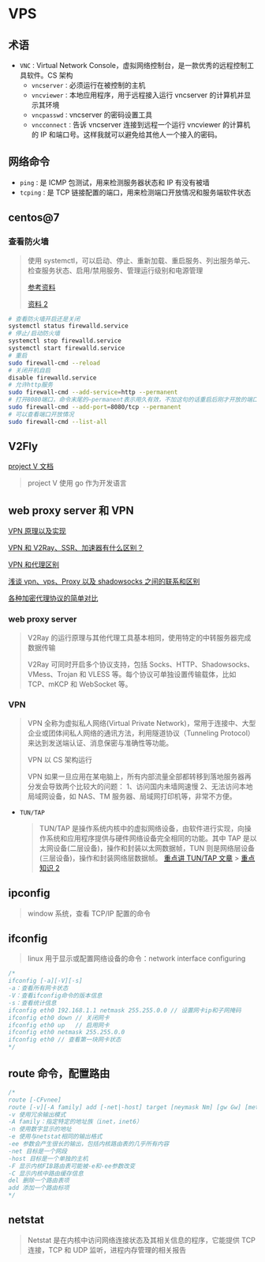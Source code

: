 # VPS

## 术语

- `VNC：`Virtual Network Console，虚拟网络控制台，是一款优秀的远程控制工具软件。CS 架构
  - `vncserver：`必须运行在被控制的主机
  - `vncviewer：`本地应用程序，用于远程接入运行 vncserver 的计算机并显示其环境
  - `vncpasswd：`vncserver 的密码设置工具
  - `vncconnect：`告诉 vncserver 连接到远程一个运行 vncviewer 的计算机的 IP 和端口号。这样我就可以避免给其他人一个接入的密码。

## 网络命令

- `ping：`是 ICMP 包测试，用来检测服务器状态和 IP 有没有被墙
- `tcping：`是 TCP 链接配置的端口，用来检测端口开放情况和服务端软件状态

## centos@7

### 查看防火墙

> 使用 systemctl，可以启动、停止、重新加载、重启服务、列出服务单元、检查服务状态、启用/禁用服务、管理运行级别和电源管理
>
> [参考资料](http://www.wjhsh.net/kelamoyujuzhen-p-10111596.html)
>
> [资料 2](https://www.cnblogs.com/ccl971123/p/15495698.html)

```bash
# 查看防火墙开启还是关闭
systemctl status firewalld.service
# 停止/启动防火墙
systemctl stop firewalld.service
systemctl start firewalld.service
# 重启
sudo firewall-cmd --reload
# 关闭开机自启
disable firewalld.service
# 允许http服务
sudo firewall-cmd --add-service=http --permanent
# 打开8080端口，命令末尾的–permanent表示用久有效，不加这句的话重启后刚才开放的端口就又失效了
sudo firewall-cmd --add-port=8080/tcp --permanent
# 可以查看端口开放情况
sudo firewall-cmd --list-all
```

## V2Fly

[project V 文档](https://www.v2fly.org/guide/install.html#%E5%B9%B3%E5%8F%B0%E6%94%AF%E6%8C%81)

> project V 使用 go 作为开发语言

## web proxy server 和 VPN

[VPN 原理以及实现](https://baijiahao.baidu.com/s?id=1728306251160631722&wfr=spider&for=pc)

[VPN 和 V2Ray、SSR、加速器有什么区别？](https://www.shutupandshowpages.com/index.php/2021/07/06/vpn%E5%92%8Cv2ray%E3%80%81ssr%E3%80%81%E5%8A%A0%E9%80%9F%E5%99%A8%E6%9C%89%E4%BB%80%E4%B9%88%E5%8C%BA%E5%88%AB%EF%BC%9F/)

[VPN 和代理区别](https://fanqiang.network/20780.html)

[浅谈 vpn、vps、Proxy 以及 shadowsocks 之间的联系和区别](https://medium.com/@thomas_summon/%E6%B5%85%E8%B0%88vpn-vps-proxy%E4%BB%A5%E5%8F%8Ashadowsocks%E4%B9%8B%E9%97%B4%E7%9A%84%E8%81%94%E7%B3%BB%E5%92%8C%E5%8C%BA%E5%88%AB-b0198f92db1b)

[各种加密代理协议的简单对比](https://blankwonder.medium.com/%E5%90%84%E7%A7%8D%E5%8A%A0%E5%AF%86%E4%BB%A3%E7%90%86%E5%8D%8F%E8%AE%AE%E7%9A%84%E7%AE%80%E5%8D%95%E5%AF%B9%E6%AF%94-1ed52bf7a803)

### web proxy server

> V2Ray 的运行原理与其他代理工具基本相同，使用特定的中转服务器完成数据传输
>
> V2Ray 可同时开启多个协议支持，包括 Socks、HTTP、Shadowsocks、VMess、Trojan 和 VLESS 等。每个协议可单独设置传输载体，比如 TCP、mKCP 和 WebSocket 等。

### VPN

> VPN 全称为虚拟私人网络(Virtual Private Network)，常用于连接中、大型企业或团体间私人网络的通讯方法，利用隧道协议（Tunneling Protocol）来达到发送端认证、消息保密与准确性等功能。
>
> VPN 以 CS 架构运行
>
> VPN 如果一旦应用在某电脑上，所有内部流量全部都转移到落地服务器再分发会导致两个比较大的问题：
> 1、访问国内未墙网速慢
> 2、无法访问本地局域网设备，如 NAS、TM 服务器、局域网打印机等，非常不方便。

- `TUN/TAP`
  > TUN/TAP 是操作系统内核中的虚拟网络设备，由软件进行实现，向操作系统和应用程序提供与硬件网络设备完全相同的功能。其中 TAP 是以太网设备(二层设备)，操作和封装以太网数据帧，TUN 则是网络层设备(三层设备)，操作和封装网络层数据帧。
  > [重点讲 TUN/TAP 文章](https://baijiahao.baidu.com/s?id=1728306251160631722&wfr=spider&for=pc) > [重点知识 2](https://segmentfault.com/a/1190000009249039)

## ipconfig

> window 系统，查看 TCP/IP 配置的命令

## ifconfig

> linux 用于显示或配置网络设备的命令：network interface configuring

```javascript
/*
ifconfig [-a][-V][-s]
-a：查看所有网卡状态
-V：查看ifconfig命令的版本信息
-s：查看统计信息
ifconfig eth0 192.168.1.1 netmask 255.255.0.0 // 设置网卡ip和子网掩码
ifconfig eth0 down // 关闭网卡
ifconfig eth0 up   // 启用网卡
ifconfig eth0 netmask 255.255.0.0
ifconfig eth0 // 查看第一块网卡状态
*/
```

## route 命令，配置路由

```javascript
/*
route [-CFvnee]
route [-v][-A family] add [-net|-host] target [neymask Nm] [gw Gw] [metric N] [mod] [reinstate] [[dev] if]
-v 使用冗余输出模式
-A family：指定特定的地址族（inet，inet6）
-n 使用数字显示的地址
-e 使用与netstat相同的输出格式
-ee 参数会产生很长的输出，包括内核路由表的几乎所有内容
-net 目标是一个网段
-host 目标是一个单独的主机
-F 显示内核FIB路由表可能被-e和-ee参数改变
-C 显示内核中路由缓存信息
del 删除一个路由表项
add 添加一个路由标项
*/
```

## netstat

> Netstat 是在内核中访问网络连接状态及其相关信息的程序，它能提供 TCP 连接，TCP 和 UDP 监听，进程内存管理的相关报告
